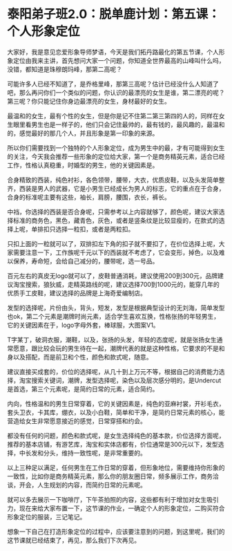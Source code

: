 # 泰阳弟子班2.0：脱单鹿计划：第五课：个人形象定位

大家好，我是意见恋爱形象导师梦语，今天是我们拓丹路最化的第五节课，个人形象定位由我来主讲，首先想问大家一个问题，你知道全世界最高的山峰叫什么吗，没错，都知道是珠穆朗玛峰，那第二高呢？

可能许多人已经不知道了，是乔格里峰，那第三高呢？估计已经没什么人知道了吧，那么再问你们一个类似的问题，你认识的最漂亮的女生是谁，第二漂亮的呢？第三呢？你只能记住你身边最漂亮的女生，身材最好的女生。

最温和的女生，最有个性的女生，但是你是记不住第二第三第四的人的，同样在女生眼里看男生也是一样子的，他们只会记住最帅的，最有钱的，最风趣的，最温和的，感觉最好的那几个人，并且形象是第一印象的来源。

所以你们需要找到一个独特的个人形象定位，成为男生中的最，才有可能得到女生的关注，今天我会推荐一些形象的定位给大家，第一个是商务精英元素，适合已经工作，性格认真稳重，时婚型的男生，他的关键因素是。

合身精致的西装，纯色衬衫，各色领带，腰带，大衣，优质皮鞋，以及头发简单整齐，西装是男人的武器，它是小男生已经成长为男人的标志，它的重点在于合身，合身的标准呢主要有这些，袖长，肩膀，腰围，衣长，裤长。

中裆，你选择的西装是否合身呢，只需参考以上内容就够了，颜色呢，建议大家选择标准的商务色，黑色，藏青色，灰色，或者是竖条纹是比较显瘦的，在款式的选择上呢，单排扣只选择一粒扣，或者是两粒扣。

只扣上面的一粒就可以了，双排扣左下角的扣子就不要扣了，在价位选择上呢，大家需要注意一下，工作族呢千元以下的西装就不考虑了，它会变形，掉色，以及难以保养，寿命短，会给自己减分的，腰带呢，选一号品。

百元左右的真皮无logo就可以了，皮鞋普通消耗，建议使用200到300元，品牌建议淘宝搜索，狼狄威，走精英路线的呢，建议选择700到1000元的，能穿几年的优质手工皮鞋，建议选择的品牌是上海奇爱编制店。

发型的选择呢，片份由头，背头，短发，发型是根据典型设计的无刘海，简单发型也ok，第二个元素是潮牌时尚元素，适合学生喜欢互换，性格张扬的年轻男生，它的关键因素在于，logo字母外套，棒球服，大图案V1。

T字某丁，破洞衣服，潮鞋，以及，张扬的头发，年轻的态度呢，就是张扬女生通常愿意，跟比较会玩的男生待在一起，潮牌代表的就是这种性格，它要求的不是和身以及搭配，而是前卫和个性，颜色和款式呢，随意。

建议直接买成套的，价位的选择呢，从几十到上万元不等，根据自己的消费能力选择，淘宝搜索关键词，潮牌，发型选择呢，染色以及层次感分明的，是Undercut是首选，第三个元素呢，是简约日常的元素，适合简约。

内向，性格温和的男生日常穿着，它的关键因素是，纯色的亚麻衬裳，开衫毛衣，套头卫衣，卡其库，绷衣，以及小白鞋，简单和干净，是简约日常元素的核心，能营造给女生非常愿意接近的感觉，日常穿搭和约会。

都没有任何的问题，颜色和款式呢，是女生选择纯色的基本款，价位选择方面呢，推荐的基本店铺，有游艺库，淘宝和实体店都有，价位通常是300元以下，发型选择，中长发和分头，维持一致性呢，是非常重要的。

以上三种足以满足，任何男生在工作日常的穿着，但形象地位，需要维持你形象的一致性，比如你是商务精英元素，那么你的朋友圈日常，频多展示工作，商务洽谈，开会，人生规划的内容，而简约日常的元素呢。

就可以多去展示一下咖啡厅，下午茶拍照的内容，这些都有利于增加对女生吸引力，现在来给大家布置一下，这节课的作业，一确定个人的形象定位，二购买符合形象定位的服装，三记笔记。

想象一下自己在打造形象定位的过程中，应该要注意到的问题，到这里呢，我们的这节课就已经结束了，再见，那么我们下次再见。


